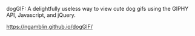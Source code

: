 dogGIF: A delightfully useless way to view cute dog gifs using the GIPHY API, Javascript, and jQuery.

https://ngamblin.github.io/dogGIF/
